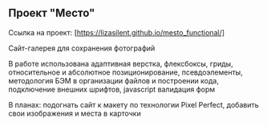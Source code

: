 Проект "Место"
------
Ссылка на проект: [https://lizasilent.github.io/mesto_functional/]

Сайт-галерея для сохранения фотографий

В работе использована адаптивная верстка, флексбоксы, гриды, относительное и абсолютное позиционирование, псевдоэлементы, методология БЭМ в организации файлов и построении кода, подключение внешних шрифтов, javascript валидация форм


В планах: подогнать сайт к макету по технологии Pixel Perfect, добавить свои изображения и места в карточки
